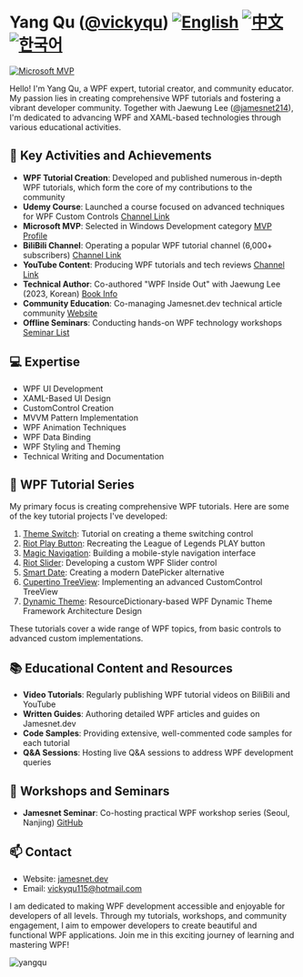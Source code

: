 # Yang Qu ([@vickyqu](https://github.com/vickyqu)) [![English](https://img.shields.io/badge/README.md-English-blue.svg)](README.md) [![中文](https://img.shields.io/badge/README.md-中文-red.svg)](README.zh-CN.md) [![한국어](https://img.shields.io/badge/README.md-한국어-green.svg)](README.ko.md)

[![Microsoft MVP](https://img.shields.io/badge/Microsoft%20MVP-Windows%20Development-blue)](https://mvp.microsoft.com/en-US/MVP/profile/ca186d6d-b3c7-428b-aab1-9479a4145041)

Hello! I'm Yang Qu, a WPF expert, tutorial creator, and community educator. My passion lies in creating comprehensive WPF tutorials and fostering a vibrant developer community. Together with Jaewung Lee ([@jamesnet214](https://github.com/jamesnet214)), I'm dedicated to advancing WPF and XAML-based technologies through various educational activities.

## 🚀 Key Activities and Achievements
- **WPF Tutorial Creation**: Developed and published numerous in-depth WPF tutorials, which form the core of my contributions to the community
- **Udemy Course**: Launched a course focused on advanced techniques for WPF Custom Controls [Channel Link](
https://www.udemy.com/course/advanced-wpf-customcontrol-design-techniques/?referralCode=88A6FFEA9F78935ABC76)
- **Microsoft MVP**: Selected in Windows Development category [MVP Profile](https://mvp.microsoft.com/en-US/MVP/profile/ca186d6d-b3c7-428b-aab1-9479a4145041)
- **BiliBili Channel**: Operating a popular WPF tutorial channel (6,000+ subscribers) [Channel Link](https://bit.ly/3SkYutn)
- **YouTube Content**: Producing WPF tutorials and tech reviews [Channel Link](https://bit.ly/3WBe6eR)
- **Technical Author**: Co-authored "WPF Inside Out" with Jaewung Lee (2023, Korean) [Book Info](https://bit.ly/4cWqjjQ)
- **Community Education**: Co-managing Jamesnet.dev technical article community [Website](https://jamesnet.dev)
- **Offline Seminars**: Conducting hands-on WPF technology workshops [Seminar List](https://bit.ly/4bWk3az)

## 💻 Expertise

- WPF UI Development
- XAML-Based UI Design
- CustomControl Creation
- MVVM Pattern Implementation
- WPF Animation Techniques
- WPF Data Binding
- WPF Styling and Theming
- Technical Writing and Documentation

## 🌟 WPF Tutorial Series

My primary focus is creating comprehensive WPF tutorials. Here are some of the key tutorial projects I've developed:

1. [Theme Switch](https://github.com/jamesnetgroup/themeswitch): Tutorial on creating a theme switching control
2. [Riot Play Button](https://github.com/jamesnetgroup/riotplaybutton): Recreating the League of Legends PLAY button
3. [Magic Navigation](https://github.com/jamesnetgroup/navigationbar): Building a mobile-style navigation interface
4. [Riot Slider](https://github.com/jamesnetgroup/riotslider): Developing a custom WPF Slider control
5. [Smart Date](https://github.com/jamesnetgroup/smartdate): Creating a modern DatePicker alternative
6. [Cupertino TreeView](https://github.com/jamesnetgroup/cupertino-treeview): Implementing an advanced CustomControl TreeView
7. [Dynamic Theme](https://github.com/JamesnetGroup/dynamic-theme): ResourceDictionary-based WPF Dynamic Theme Framework Architecture Design

These tutorials cover a wide range of WPF topics, from basic controls to advanced custom implementations.

## 📚 Educational Content and Resources

- **Video Tutorials**: Regularly publishing WPF tutorial videos on BiliBili and YouTube
- **Written Guides**: Authoring detailed WPF articles and guides on Jamesnet.dev
- **Code Samples**: Providing extensive, well-commented code samples for each tutorial
- **Q&A Sessions**: Hosting live Q&A sessions to address WPF development queries

## 🎤 Workshops and Seminars

- **Jamesnet Seminar**: Co-hosting practical WPF workshop series (Seoul, Nanjing) [GitHub](https://github.com/jamesnet214/wpf)

## 📫 Contact

- Website: [jamesnet.dev](https://jamesnet.dev)
- Email: vickyqu115@hotmail.com

I am dedicated to making WPF development accessible and enjoyable for developers of all levels. Through my tutorials, workshops, and community engagement, I aim to empower developers to create beautiful and functional WPF applications. Join me in this exciting journey of learning and mastering WPF!

<img src="https://komarev.com/ghpvc/?username=vickyqu" alt="yangqu"/>
